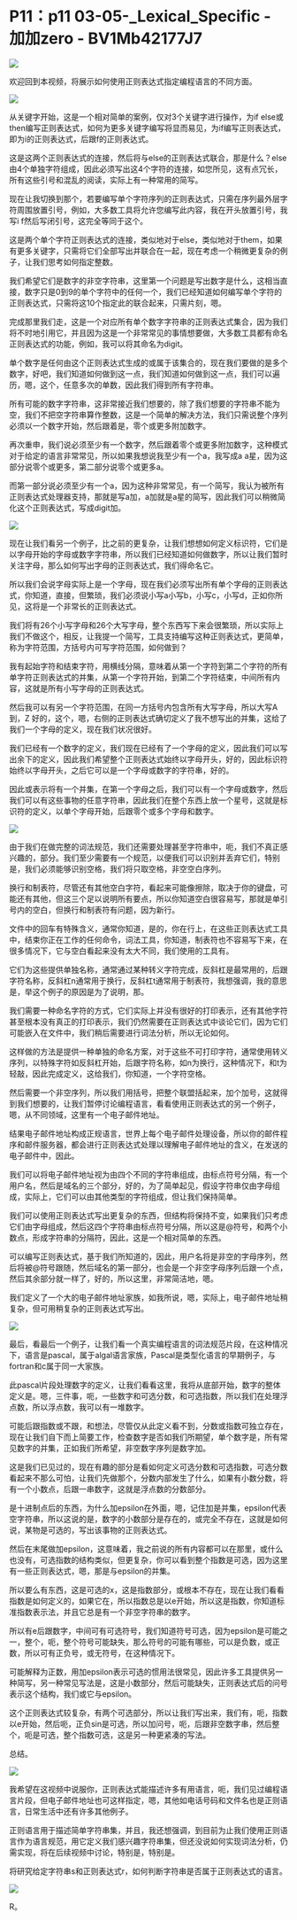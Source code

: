 # P11：p11 03-05-_Lexical_Specific - 加加zero - BV1Mb42177J7

![](img/32125690d14d84c12d580f169e31beb4_0.png)

欢迎回到本视频，将展示如何使用正则表达式指定编程语言的不同方面。

![](img/32125690d14d84c12d580f169e31beb4_2.png)

从关键字开始，这是一个相对简单的案例，仅对3个关键字进行操作，为if else或then编写正则表达式，如何为更多关键字编写将显而易见，为if编写正则表达式，即为i的正则表达式，后跟f的正则表达式。

这是这两个正则表达式的连接，然后将与else的正则表达式联合，那是什么？else由4个单独字符组成，因此必须写出这4个字符的连接，如您所见，这有点冗长，所有这些引号和混乱的阅读，实际上有一种常用的简写。

现在让我切换到那个，若要编写单个字符序列的正则表达式，只需在序列最外层字符周围放置引号，例如，大多数工具将允许您编写此内容，我在开头放置引号，我写i f然后写闭引号，这完全等同于这个。

这是两个单个字符正则表达式的连接，类似地对于else，类似地对于them，如果有更多关键字，只需将它们全部写出并联合在一起，现在考虑一个稍微更复杂的例子，让我们思考如何指定整数。

我们希望它们是数字的非空字符串，这里第一个问题是写出数字是什么，这相当直接，数字只是0到9的单个字符中的任何一个，我们已经知道如何编写单个字符的正则表达式，只需将这10个指定此的联合起来，只需片刻，嗯。

完成那里我们走，这是一个对应所有单个数字字符串的正则表达式集合，因为我们将不时地引用它，并且因为这是一个非常常见的事情想要做，大多数工具都有命名正则表达式的功能，例如，我可以将其命名为digit。

单个数字是任何由这个正则表达式生成的或属于该集合的，现在我们要做的是多个数字，好吧，我们知道如何做到这一点，我们知道如何做到这一点，我们可以遍历，嗯，这个，任意多次的单数，因此我们得到所有字符串。

所有可能的数字字符串，这非常接近我们想要的，除了我们想要的字符串不能为空，我们不把空字符串算作整数，这是一个简单的解决方法，我们只需说整个序列必须以一个数字开始，然后跟着是，零个或更多附加数字。

再次重申，我们说必须至少有一个数字，然后跟着零个或更多附加数字，这种模式对于给定的语言非常常见，所以如果我想说我至少有一个a，我写成a a星，因为这部分说零个或更多，第二部分说零个或更多a。

而第一部分说必须至少有一个a，因为这种非常常见，有一个简写，我认为被所有正则表达式处理器支持，那就是写a加，a加就是a星的简写，因此我们可以稍微简化这个正则表达式，写成digit加。



![](img/32125690d14d84c12d580f169e31beb4_4.png)

现在让我们看另一个例子，比之前的更复杂，让我们想想如何定义标识符，它们是以字母开始的字母或数字字符串，所以我们已经知道如何做数字，所以让我们暂时关注字母，那么如何写出字母的正则表达式，我们得命名它。

所以我们会说字母实际上是一个字母，现在我们必须写出所有单个字母的正则表达式，你知道，直接，但繁琐，我们必须说小写a小写b，小写c，小写d，正如你所见，这将是一个非常长的正则表达式。

我们将有26个小写字母和26个大写字母，整个东西写下来会很繁琐，所以实际上我们不做这个，相反，让我提一个简写，工具支持编写这种正则表达式，更简单，称为字符范围，方括号内可写字符范围，如何做到？

我有起始字符和结束字符，用横线分隔，意味着从第一个字符到第二个字符的所有单字符正则表达式的并集，从第一个字符开始，到第二个字符结束，中间所有内容，这就是所有小写字母的正则表达式。

然后我可以有另一个字符范围，在同一方括号内包含所有大写字母，所以大写A到，Z 好的，这个，嗯，右侧的正则表达式确切定义了我不想写出的并集，这给了我们一个字母的定义，现在我们状况很好。

我们已经有一个数字的定义，我们现在已经有了一个字母的定义，因此我们可以写出余下的定义，因此我们希望整个正则表达式始终以字母开头，好的，因此标识符始终以字母开头，之后它可以是一个字母或数字的字符串，好的。

因此或表示将有一个并集，在第一个字母之后，我们可以有一个字母或数字，然后我们可以有这些事物的任意字符串，因此我们在整个东西上放一个星号，这就是标识符的定义，以单个字母开始，后跟零个或多个字母和数字。



![](img/32125690d14d84c12d580f169e31beb4_6.png)

由于我们在做完整的词法规范，我们还需要处理甚至字符串中，呃，我们不真正感兴趣的，部分。我们至少需要有一个规范，以便我们可以识别并丢弃它们，特别是，我们必须能够识别空格，我们将只取空格，非空空白序列。

换行和制表符，尽管还有其他空白字符，看起来可能像擦除，取决于你的键盘，可能还有其他，但这三个足以说明所有要点，所以你知道空白很容易写，那就是单引号内的空白，但换行和制表符有问题，因为新行。

文件中的回车有特殊含义，通常你知道，是的，你在行上，在这些正则表达式工具中，结束你正在工作的任何命令，词法工具，你知道，制表符也不容易写下来，在很多情况下，它与空白看起来没有太大不同，我们使用的工具有。

它们为这些提供单独名称，通常通过某种转义字符完成，反斜杠是最常用的，后跟字符名称，反斜杠n通常用于换行，反斜杠t通常用于制表符，我想强调，我的意思是，举这个例子的原因是为了说明，那。

我们需要一种命名字符的方式，它们实际上并没有很好的打印表示，还有其他字符甚至根本没有真正的打印表示，我们仍然需要在正则表达式中谈论它们，因为它们可能嵌入在文件中，我们稍后需要进行词法分析，所以无论如何。

这样做的方法是提供一种单独的命名方案，对于这些不可打印字符，通常使用转义序列，以特殊字符如反斜杠开始，后跟字符名称，如n为换行，这种情况下，和t为轻敲，因此完成定义，这给我们，你知道，一个字符空格。

然后需要一个非空序列，所以我们用括号，把整个联盟括起来，加个加号，这就得到我们想要的，让我们暂停讨论编程语言，看看使用正则表达式的另一个例子，嗯，从不同领域，这里有一个电子邮件地址。

结果电子邮件地址构成正规语言，世界上每个电子邮件处理设备，所以你的邮件程序和邮件服务器，都会进行正则表达式处理以理解电子邮件地址的含义，在发送的电子邮件中，因此。

我们可以将电子邮件地址视为由四个不同的字符串组成，由标点符号分隔，有一个用户名，然后是域名的三个部分，好的，为了简单起见，假设字符串仅由字母组成，实际上，它们可以由其他类型的字符组成，但让我们保持简单。

我们可以使用正则表达式写出更复杂的东西，但结构将保持不变，如果我们只考虑它们由字母组成，然后这四个字符串由标点符号分隔，所以这是@符号，和两个小数点，形成字符串的分隔符，因此，这是一个相对简单的东西。

可以编写正则表达式，基于我们所知道的，因此，用户名将是非空的字母序列，然后将被@符号跟随，然后域名的第一部分，也会是一个非空字母序列后跟一个点，然后其余部分就一样了，好的，所以这里，非常简洁地，嗯。

我们定义了一个大的电子邮件地址家族，如我所说，嗯，实际上，电子邮件地址稍复杂，但可用稍复杂的正则表达式写出。



![](img/32125690d14d84c12d580f169e31beb4_8.png)

最后，看最后一个例子，让我们看一个真实编程语言的词法规范片段，在这种情况下，语言是pascal，属于algal语言家族，Pascal是类型化语言的早期例子，与fortran和c属于同一大家族。

此pascal片段处理数字的定义，让我们看看这里，我将从底部开始，数字的整体定义是。嗯，三件事，呃，一些数字和可选分数，和可选指数，所以我们在处理浮点数，所以浮点数，我可以有一堆数字。

可能后跟指数或不跟，和想法，尽管仅从此定义看不到，分数或指数可独立存在，现在让我们自下而上简要工作，检查数字是否如我们所期望，单个数字是，所有常见数字的并集，正如我们所希望，非空数字序列是数字加。

这是我们已见过的，现在有趣的部分是看如何定义可选分数和可选指数，可选分数看起来不那么可怕，让我们先做那个，分数内部发生了什么，如果有小数分数，将有一个小数点，后跟一串数字，这就是浮点数的分数部分。

是十进制点后的东西，为什么加epsilon在外面，嗯，记住加是并集，epsilon代表空字符串，所以这说的是，数字的小数部分是存在的，或完全不存在，这就是如何说，某物是可选的，写出该事物的正则表达式。

然后在末尾做加epsilon，这意味着，我之前说的所有内容都可以在那里，或什么也没有，可选指数的结构类似，但更复杂，你可以看到整个指数是可选，因为这里有一些正则表达式，嗯，那是与epsilon的并集。

所以要么有东西，这是可选的x，这是指数部分，或根本不存在，现在让我们看看指数是如何定义的，如果它在，所以指数总是以e开始，所以这是指数，你知道标准指数表示法，并且它总是有一个非空字符串的数字。

所以有e后跟数字，中间可有可选符号，我们知道符号可选，因为epsilon是可能之一，整个，呃，整个符号可能缺失，那么符号的可能有哪些，可以是负数，或正数，所以可有正负号，或无符号，在这种情况下。

可能解释为正数，用加epsilon表示可选的惯用法很常见，因此许多工具提供另一种简写，另一种常见写法是，这是小数部分，然后可能缺失，正则表达式后的问号表示这个结构，我们或它与epsilon。

这个正则表达式较复杂，有两个可选部分，所以让我们写出来，我们有，呃，指数以e开始，然后呃，正负sin是可选，所以加问号，呃，后跟非空数字串，然后整个，呃是可选，整个指数可选，这是另一种更紧凑的写法。

总结。

![](img/32125690d14d84c12d580f169e31beb4_10.png)

我希望在这视频中说服你，正则表达式能描述许多有用语言，呃，我们见过编程语言片段，但电子邮件地址也可这样指定，嗯，其他如电话号码和文件名也是正则语言，日常生活中还有许多其他例子。

正则语言用于描述简单字符串集，并且，我还想强调，到目前为止我们使用正则语言作为语言规范，用它定义我们感兴趣字符串集，但还没说如何实现词法分析，仍需实现，将在后续视频中讨论，特别是，特别是。

将研究给定字符串s和正则表达式r，如何判断字符串是否属于正则表达式的语言。

![](img/32125690d14d84c12d580f169e31beb4_12.png)

R。